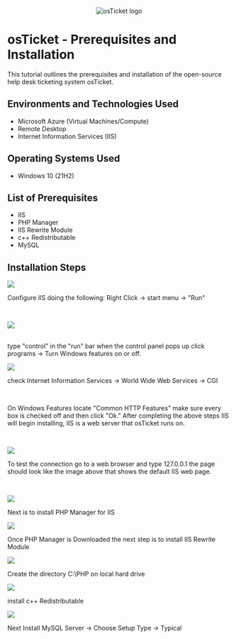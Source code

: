 <p align="center">
<img src="https://i.imgur.com/Clzj7Xs.png" alt="osTicket logo"/>
</p>

<h1>osTicket - Prerequisites and Installation</h1>
This tutorial outlines the prerequisites and installation of the open-source help desk ticketing system osTicket.<br />



<h2>Environments and Technologies Used</h2>

- Microsoft Azure (Virtual Machines/Compute)
- Remote Desktop
- Internet Information Services (IIS)

<h2>Operating Systems Used </h2>

- Windows 10</b> (21H2)

<h2>List of Prerequisites</h2>

- IIS
- PHP Manager
- IIS Rewrite Module
- c++ Redistributable
- MySQL

<h2>Installation Steps</h2>

<p>
<img src=https://i.imgur.com/2aFtJIO.png
</p>
<p>
Configure IIS doing the following:
Right Click -> start menu -> "Run"
</p>
<br />

<p>
<img src="https://i.imgur.com/gHDnukV.png"
</p>
<p>

</p>
<br />
type "control" in the "run" bar when the control panel pops up click programs -> Turn Windows features on or off.
<p>
<img src=https://i.imgur.com/FDdW0OJ.png/>
</p>
<p>
check Internet Information Services -> World Wide Web Services -> CGI
</p>
<br />
<p>
On Windows Features locate "Common HTTP Features" make sure every box is checked off and then click "Ok."
After completing the above steps IIS will begin installing, IIS is a web server that osTicket runs on.        
</p>
<br />
<p>
<img src=https://i.imgur.com/43Bon4d.png/>
</p>
<p>
To test the connection go to a web browser and type 127.0.0.1 the page should look like the image above that shows the default IIS web page.
</p>
<br />
<p>
<img src=https://i.imgur.com/RlEKanC.png/>
</p>
<p>
  Next is to install PHP Manager for IIS
</p>
<p> 
<img src=https://i.imgur.com/zYjUOR9.png/>
</p>
<p>
 Once PHP Manager is Downloaded the next step is to install  IIS Rewrite Module
</p>
<p>
<img src=https://i.imgur.com/jiQT0v8.png/>
</p>
<p>
  Create the directory C:\PHP on local hard drive 
</p>
<p>
<img src=https://i.imgur.com/LQ8QJAe.png/>  
</p>
<p>
install c++ Redistributable  
</p>
<p>
  <img src=https://i.imgur.com/fkKhFQh.png/> 
</p>
<p>
  Next Install MySQL Server -> Choose Setup Type -> Typical
</p>
